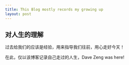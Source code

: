 ```yaml
---
title: This Blog mostly records my growing up
layout: post
---
```


## 对人生的理解

过去给我们的应该是经验，用来指导我们往前，用心走好今天！

在此，仅以该博客记录自己走过的人生，Dave Zeng was here!
